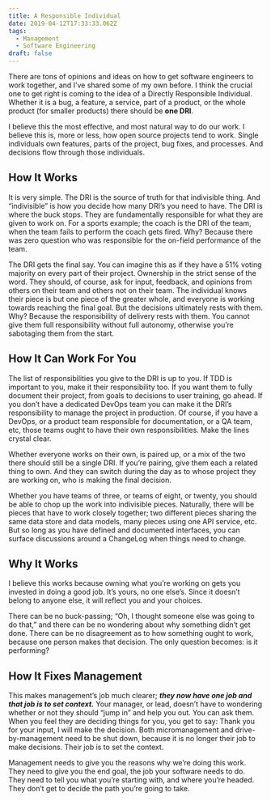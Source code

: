 ```yaml
---
title: A Responsible Individual
date: 2019-04-12T17:33:33.062Z
tags:
  - Management
  - Software Engineering
draft: false
---
```

There are tons of opinions and ideas on how to get software engineers to work together, and I’ve shared some of my own before. I think the crucial one to get right is coming to the idea of a Directly Responsible Individual. Whether it is a bug, a feature, a service, part of a product, or the whole product (for smaller products) there should be **one DRI**.

I believe this the most effective, and most natural way to do our work. I believe this is, more or less, how open source projects tend to work. Single individuals own features, parts of the project, bug fixes, and processes. And decisions flow through those individuals.

## How It Works

It is very simple. The DRI is the source of truth for that indivisible thing. And “indivisible” is how you decide how many DRI’s you need to have. The DRI is where the buck stops. They are fundamentally responsible for what they are given to work on. For a sports example; the coach is the DRI of the team, when the team fails to perform the coach gets fired. Why? Because there was zero question who was responsible for the on-field performance of the team.

The DRI gets the final say. You can imagine this as if they have a 51% voting majority on every part of their project. Ownership in the strict sense of the word. They should, of course, ask for input, feedback, and opinions from others on their team and others not on their team. The individual knows their piece is but one piece of the greater whole, and everyone is working towards reaching the final goal. But the decisions ultimately rests with them. Why? Because the responsibility of delivery rests with them. You cannot give them full responsibility without full autonomy, otherwise you’re sabotaging them from the start.

## How It Can Work For You

The list of responsibilities you give to the DRI is up to you. If TDD is important to you, make it their responsibility too. If you want them to fully document their project, from goals to decisions to user training, go ahead. If you don’t have a dedicated DevOps team you can make it the DRI’s responsibility to manage the project in production. Of course, if you have a DevOps, or a product team responsible for documentation, or a QA team, etc, those teams ought to have their own responsibilities. Make the lines crystal clear.

Whether everyone works on their own, is paired up, or a mix of the two there should still be a single DRI. If you’re pairing, give them each a related thing to own. And they can switch during the day as to whose project they are working on, who is making the final decision.

Whether you have teams of three, or teams of eight, or twenty, you should be able to chop up the work into indivisible pieces. Naturally, there will be pieces that have to work closely together; two different pieces sharing the same data store and data models, many pieces using one API service, etc. But so long as you have defined and documented interfaces, you can surface discussions around a ChangeLog when things need to change.

## Why It Works

I believe this works because owning what you’re working on gets you invested in doing a good job. It’s yours, no one else’s. Since it doesn’t belong to anyone else, it will reflect you and your choices.

There can be no buck-passing; “Oh, I thought someone else was going to do that,” and there can be no wondering about why something didn’t get done. There can be no disagreement as to how something ought to work, because one person makes that decision. The only question becomes: is it performing?

## How It Fixes Management

This makes management’s job much clearer; _**they now have one job and that job is to set context.**_ Your manager, or lead, doesn’t have to wondering whether or not they should “jump in” and help you out. You can ask them. When you feel they are deciding things for you, you get to say: Thank you for your input, I will make the decision. Both micromanagement and drive-by-management need to be shut down, because it is no longer their job to make decisions. Their job is to set the context.

Management needs to give you the reasons why we’re doing this work. They need to give you the end goal, the job your software needs to do. They need to tell you what you’re starting with, and where you’re headed. They don’t get to decide the path you’re going to take.

